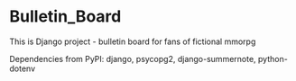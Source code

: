 # Bulletin_Board
This is Django project - bulletin board for fans of fictional mmorpg

Dependencies from PyPI: django, psycopg2, django-summernote, python-dotenv
